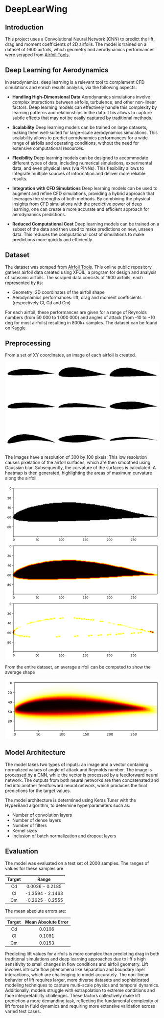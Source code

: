 # DeepLearWing

## Introduction

This project uses a Convolutional Neural Network (CNN) to predict the lift, drag and moment coefficients of 2D airfoils. The model is trained on a dataset of 1600 airfoils, which geometry and aerodynamics performances were scraped from [Airfoil Tools](http://airfoiltools.com/). 

## Deep Learning for Aerodynamics

In aerodynamics, deep learning is a relevant tool to complement CFD simulations and enrich results analysis, via the following aspects:

* **Handling High-Dimensional Data**
Aerodynamics simulations involve complex interactions between airfoils, turbulence, and other non-linear factors. Deep learning models can effectively handle this complexity by learning patterns and relationships in the data. This allows to capture subtle effects that may not be easily captured by traditional methods.

* **Scalability**
Deep learning models can be trained on large datasets, making them well-suited for large-scale aerodynamics simulations. This scalability allows to predict aerodynamics performances for a wide range of airfoils and operating conditions, without the need for extensive computational resources.

* **Flexibility**
Deep learning models can be designed to accommodate different types of data, including numerical simulations, experimental data, and even physical laws (via PINNs). This flexibility allows to integrate multiple sources of information and deliver more reliable results.

* **Integration with CFD Simulations**
Deep learning models can be used to augment and refine CFD simulations, providing a hybrid approach that leverages the strengths of both methods. By combining the physical insights from CFD simulations with the predictive power of deep learning, one can create a more accurate and efficient approach for aerodynamics predictions.

* **Reduced Computational Cost**
Deep learning models can be trained on a subset of the data and then used to make predictions on new, unseen data. This reduces the computational cost of simulations to make predictions more quickly and efficiently.


## Dataset

The dataset was scraped from [Airfoil Tools](http://airfoiltools.com/). This online public repository gathers airfoil data created using XFOIL, a program for design and analysis of subsonic airfoils. The scraped data consists of 1600 airfoils, each represented by its:

* Geometry: 2D coordinates of the airfoil shape
* Aerodynamics performances: lift, drag and moment coefficients (respectively Cl, Cd and Cm)

For each airfoil, these performances are given for a range of Reynolds numbers (from 50 000 to 1 000 000) and angles of attack (from -10 to +10 deg for most airfoils) resulting in 800k+ samples. The dataset can be found on [Kaggle](https://www.kaggle.com/datasets/victorienmichel/deeplearwing)

## Preprocessing

From a set of XY coordinates, an image of each airfoil is created.

![](images/airfoils_set.png)

The images have a resolution of 300 by 100 pixels. This low resolution causes pixelation of the airfoil surfaces, which are then smoothed using Gaussian blur. Subsequently, the curvature of the surfaces is calculated. A heatmap is then generated, highlighting the areas of maximum curvature along the airfoil.

![](images/preprocessing_steps.png)

From the entire dataset, an average airfoil can be computed to show the average shape

![](images/average_airfoil.png)


## Model Architecture

The model takes two types of inputs: an image and a vector containing normalized values of angle of attack and Reynolds number. The image is processed by a CNN, while the vector is processed by a feedforward neural network. The outputs from both neural networks are then concatenated and fed into another feedforward neural network, which produces the final predictions for the target values.

The model architecture is determined using Keras Tuner with the HyperBand algorithm, to determine hyperparameters such as:
* Number of convolution layers
* Number of dense layers
* Number of filters
* Kernel sizes
* Inclusion of batch normalization and dropout layers


## Evaluation

The model was evaluated on a test set of 2000 samples.
The ranges of values for these samples are:

| Target | Range |
| :---: | :---: |
| Cd | 0.0036 - 0.2185 |
| Cl | -1.3594 - 2.1463 |
| Cm | -0.2625 - 0.2555 |

The mean absolute errors are:

| Target | Mean Absolute Error |
| :---: | :---: |
| Cd | 0.0106 |
| Cl | 0.1081 |
| Cm | 0.0153 |

Predicting lift values for airfoils is more complex than predicting drag in both traditional simulations and deep learning approaches due to lift's high sensitivity to small changes in flow conditions and airfoil geometry. Lift involves intricate flow phenomena like separation and boundary layer interactions, which are challenging to model accurately. The non-linear behavior of lift requires larger, more diverse datasets and sophisticated modeling techniques to capture multi-scale physics and temporal dynamics. Additionally, models struggle with extrapolation to extreme conditions and face interpretability challenges. These factors collectively make lift prediction a more demanding task, reflecting the fundamental complexity of lift forces in fluid dynamics and requiring more extensive validation across varied test cases.

